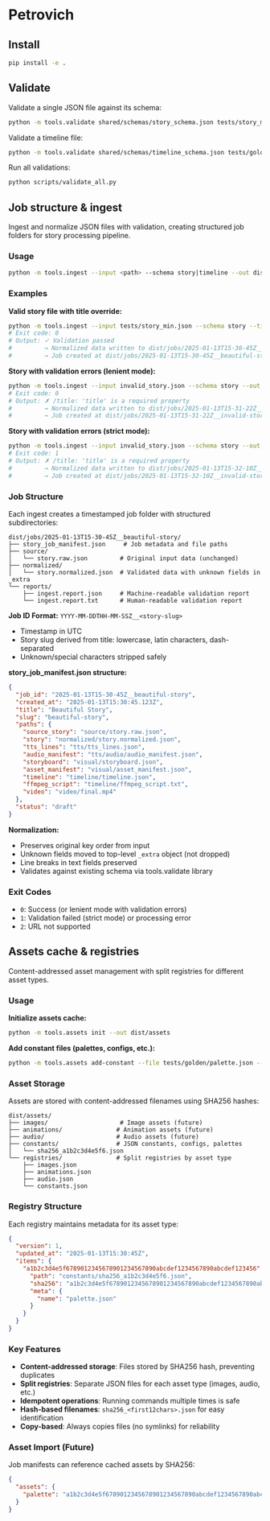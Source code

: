# Petrovich

## Install

```bash
pip install -e .
```

## Validate

Validate a single JSON file against its schema:
```bash
python -m tools.validate shared/schemas/story_schema.json tests/story_min.json
```

Validate a timeline file:
```bash
python -m tools.validate shared/schemas/timeline_schema.json tests/golden/timeline.json
```

Run all validations:
```bash
python scripts/validate_all.py
```

## Job structure & ingest

Ingest and normalize JSON files with validation, creating structured job folders for story processing pipeline.

### Usage
```bash
python -m tools.ingest --input <path> --schema story|timeline --out dist/jobs --title "<override title>" [--strict|--lenient]
```

### Examples

**Valid story file with title override:**
```bash
python -m tools.ingest --input tests/story_min.json --schema story --title "Beautiful Story" --out dist/jobs --lenient
# Exit code: 0
# Output: ✓ Validation passed
#         → Normalized data written to dist/jobs/2025-01-13T15-30-45Z__beautiful-story/normalized/story.normalized.json
#         → Job created at dist/jobs/2025-01-13T15-30-45Z__beautiful-story
```

**Story with validation errors (lenient mode):**
```bash
python -m tools.ingest --input invalid_story.json --schema story --out dist/jobs --lenient
# Exit code: 0 
# Output: ✗ /title: 'title' is a required property
#         → Normalized data written to dist/jobs/2025-01-13T15-31-22Z__invalid-story/normalized/story.normalized.json
#         → Job created at dist/jobs/2025-01-13T15-31-22Z__invalid-story
```

**Story with validation errors (strict mode):**
```bash
python -m tools.ingest --input invalid_story.json --schema story --out dist/jobs --strict
# Exit code: 1
# Output: ✗ /title: 'title' is a required property  
#         → Normalized data written to dist/jobs/2025-01-13T15-32-10Z__invalid-story/normalized/story.normalized.json
#         → Job created at dist/jobs/2025-01-13T15-32-10Z__invalid-story
```

### Job Structure

Each ingest creates a timestamped job folder with structured subdirectories:

```
dist/jobs/2025-01-13T15-30-45Z__beautiful-story/
├── story_job_manifest.json     # Job metadata and file paths
├── source/
│   └── story.raw.json         # Original input data (unchanged)
├── normalized/  
│   └── story.normalized.json  # Validated data with unknown fields in _extra
└── reports/
    ├── ingest.report.json     # Machine-readable validation report
    └── ingest.report.txt      # Human-readable validation report
```

**Job ID Format:** `YYYY-MM-DDTHH-MM-SSZ__<story-slug>`
- Timestamp in UTC
- Story slug derived from title: lowercase, latin characters, dash-separated
- Unknown/special characters stripped safely

**story_job_manifest.json structure:**
```json
{
  "job_id": "2025-01-13T15-30-45Z__beautiful-story",
  "created_at": "2025-01-13T15:30:45.123Z",
  "title": "Beautiful Story", 
  "slug": "beautiful-story",
  "paths": {
    "source_story": "source/story.raw.json",
    "story": "normalized/story.normalized.json",
    "tts_lines": "tts/tts_lines.json",
    "audio_manifest": "tts/audio/audio_manifest.json",
    "storyboard": "visual/storyboard.json", 
    "asset_manifest": "visual/asset_manifest.json",
    "timeline": "timeline/timeline.json",
    "ffmpeg_script": "timeline/ffmpeg_script.txt",
    "video": "video/final.mp4"
  },
  "status": "draft"
}
```

**Normalization:**
- Preserves original key order from input
- Unknown fields moved to top-level `_extra` object (not dropped)
- Line breaks in text fields preserved
- Validates against existing schema via tools.validate library

### Exit Codes
- `0`: Success (or lenient mode with validation errors)
- `1`: Validation failed (strict mode) or processing error  
- `2`: URL not supported

## Assets cache & registries

Content-addressed asset management with split registries for different asset types.

### Usage

**Initialize assets cache:**
```bash
python -m tools.assets init --out dist/assets
```

**Add constant files (palettes, configs, etc.):**
```bash
python -m tools.assets add-constant --file tests/golden/palette.json --out dist/assets
```

### Asset Storage

Assets are stored with content-addressed filenames using SHA256 hashes:

```
dist/assets/
├── images/                    # Image assets (future)
├── animations/               # Animation assets (future)
├── audio/                    # Audio assets (future)
├── constants/                # JSON constants, configs, palettes
│   └── sha256_a1b2c3d4e5f6.json
└── registries/               # Split registries by asset type
    ├── images.json
    ├── animations.json
    ├── audio.json
    └── constants.json
```

### Registry Structure

Each registry maintains metadata for its asset type:

```json
{
  "version": 1,
  "updated_at": "2025-01-13T15:30:45Z",
  "items": {
    "a1b2c3d4e5f6789012345678901234567890abcdef1234567890abcdef123456": {
      "path": "constants/sha256_a1b2c3d4e5f6.json",
      "sha256": "a1b2c3d4e5f6789012345678901234567890abcdef1234567890abcdef123456",
      "meta": {
        "name": "palette.json"
      }
    }
  }
}
```

### Key Features

- **Content-addressed storage**: Files stored by SHA256 hash, preventing duplicates
- **Split registries**: Separate JSON files for each asset type (images, audio, etc.)
- **Idempotent operations**: Running commands multiple times is safe
- **Hash-based filenames**: `sha256_<first12chars>.json` for easy identification
- **Copy-based**: Always copies files (no symlinks) for reliability

### Asset Import (Future)

Job manifests can reference cached assets by SHA256:

```json
{
  "assets": {
    "palette": "a1b2c3d4e5f6789012345678901234567890abcdef1234567890abcdef123456"
  }
}
```